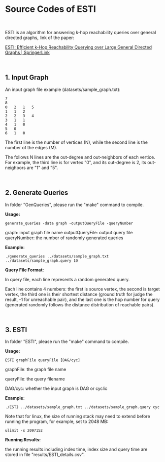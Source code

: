 # Source Codes of ESTI

<br/>

ESTI is an algorithm for answering k-hop  reachability queries over general directed graphs, link of the paper:

[ESTI: Efficient k-Hop Reachability Querying over Large General Directed Graphs | SpringerLink](https://link.springer.com/chapter/10.1007%2F978-3-030-73216-5_6)

<br/>

## 1. Input Graph

An input graph file example (datasets/sample_graph.txt):

```
7
8
0	2	1	5
1	1	2
2	2	3	4
3	1	1
4	1	0
5	0
6	1	0
```

The first line is the number of vertices (N), while the second line is the number of the edges (M).

The follows N lines are the out-degree and out-neighbors of each vertice. For example, the third line is for vertex "0", and its out-degree is 2, its out-neighbors are "1" and "5".

<br/>

## 2. Generate Queries

In folder "GenQueries", please run the "make" command to compile.

**Usage:** 

```
generate_queries -data graph -outputQueryFile -queryNumber  
```

graph: 					   input graph file name
outputQueryFile: 	output query file
queryNumber: 		the number of randomly generated queries

**Example:**

```
./generate_queries ../datasets/sample_graph.txt ../datasets/sample_graph.query 10
```

**Query File Format:**

In query file, each line represents a random generated query. 

Each line contains 4 numbers: the first is source vertex, the second is target vertex, the third one is their shortest distance (ground truth for judge the result, -1 for unreachable pair), and the last one is the hop number for query (generated randomly follows the distance distribution of reachable pairs).

<br/>

## 3. ESTI

In folder "ESTI", please run the "make" command to compile.

**Usage:**

```
ESTI graphFile queryFile [DAG/cyc]
```

graphFile: the graph file name

queryFile: the query filename

DAG/cyc:   whether the input graph is DAG or cyclic

**Example:**

```
./ESTI ../datasets/sample_graph.txt ../datasets/sample_graph.query cyc
```

Note that for linux, the size of running stack may need to extend before running the program, for example, set to 2048 MB:

```
ulimit -s 2097152 
```

**Running Results:**

the running results including index time, index size and query time are stored in file "results/ESTI_details.csv".





